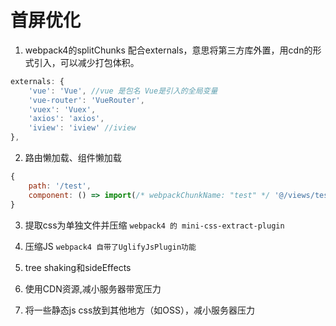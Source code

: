 # 首屏优化

1. webpack4的splitChunks 配合externals，意思将第三方库外置，用cdn的形式引入，可以减少打包体积。

```js
externals: {
    'vue': 'Vue', //vue 是包名 Vue是引入的全局变量
    'vue-router': 'VueRouter',
    'vuex': 'Vuex',
    'axios': 'axios',
    'iview': 'iview' //iview
},
```

2. 路由懒加载、组件懒加载

```js
{
    path: '/test',
    component: () => import(/* webpackChunkName: "test" */ '@/views/test')
}
```

3. 提取css为单独文件并压缩 `webpack4 的 mini-css-extract-plugin`

4. 压缩JS `webpack4 自带了UglifyJsPlugin功能`

5. tree shaking和sideEffects

6. 使用CDN资源,减小服务器带宽压力

7. 将一些静态js css放到其他地方（如OSS），减小服务器压力
